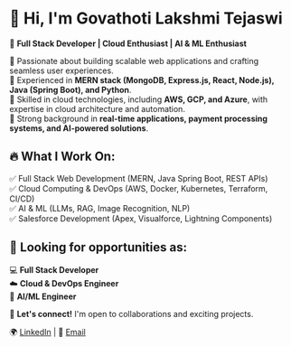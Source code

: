# 👋 Hi, I'm Govathoti Lakshmi Tejaswi

🚀 **Full Stack Developer | Cloud Enthusiast | AI & ML Enthusiast**

🔹 Passionate about building scalable web applications and crafting seamless user experiences.  
🔹 Experienced in **MERN stack (MongoDB, Express.js, React, Node.js), Java (Spring Boot), and Python**.  
🔹 Skilled in cloud technologies, including **AWS, GCP, and Azure**, with expertise in cloud architecture and automation.  
🔹 Strong background in **real-time applications, payment processing systems, and AI-powered solutions**.  

## 🔥 What I Work On:
✅ Full Stack Web Development (MERN, Java Spring Boot, REST APIs)  
✅ Cloud Computing & DevOps (AWS, Docker, Kubernetes, Terraform, CI/CD)  
✅ AI & ML (LLMs, RAG, Image Recognition, NLP)  
✅ Salesforce Development (Apex, Visualforce, Lightning Components)  

## 🎯 Looking for opportunities as:
💻 **Full Stack Developer**  
☁️ **Cloud & DevOps Engineer**  
🤖 **AI/ML Engineer**  

📌 **Let's connect!** I'm open to collaborations and exciting projects.  

🌍 [LinkedIn](https://www.linkedin.com/in/lakshmitejaswi) | 📧 [Email](mailto:lakshmitejaswi1212@gmail.com)
